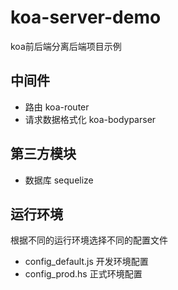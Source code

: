 # koa-server-demo
koa前后端分离后端项目示例

## 中间件

* 路由 koa-router
* 请求数据格式化 koa-bodyparser

## 第三方模块

* 数据库 sequelize

## 运行环境

 根据不同的运行环境选择不同的配置文件
 * config_default.js 开发环境配置
 * config_prod.hs 正式环境配置
